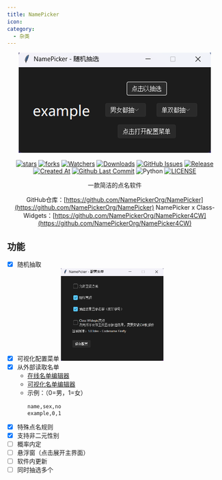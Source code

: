 ```yaml
---
title: NamePicker
icon: 
category:
  - 杂类
---
```


<div align="center">

![main](images/main.png)

[![stars](https://img.shields.io/github/stars/NamePickerOrg/NamePicker?label=Stars)](https://github.com/NamePickerOrg/NamePicker) [![forks](https://img.shields.io/github/forks/NamePickerOrg/NamePicker?label=Forks)](https://github.com/NamePickerOrg/NamePicker) [![Watchers](https://img.shields.io/github/watchers/NamePickerOrg/NamePicker?style=social)](https://github.com/NamePickerOrg/NamePicker/watchers) [![Downloads](https://img.shields.io/github/downloads/NamePickerOrg/NamePicker/total?style=social&label=Downloads&logo=github)](https://github.com/NamePickerOrg/NamePicker/releases/latest) [![GitHub Issues](https://img.shields.io/github/issues-search/NamePickerOrg/NamePicker?query=is%3Aopen&style=flat&logo=github&label=Issues&color=%233fb950)](https://github.com/NamePickerOrg/NamePicker/issues) [![Release](https://img.shields.io/github/v/release/NamePickerOrg/NamePicker?style=flat&color=%233fb950&label=正式版)](https://github.com/NamePickerOrg/NamePicker/releases/latest)  [![Created At](https://img.shields.io/github/created-at/NamePickerOrg/NamePicker)](https://github.com/NamePickerOrg/NamePicker) [![Github Last Commit](https://img.shields.io/github/last-commit/NamePickerOrg/NamePicker)](https://github.com/NamePickerOrg/NamePicker/commits/master) ![Python](https://img.shields.io/badge/Python-3776AB?logo=python&logoColor=white&style=flat) [![LICENSE](https://img.shields.io/badge/License-MIT-red.svg "LICENSE")](https://github.com/NamePickerOrg/NamePicker/blob/master/LICENSE)

一款简洁的点名软件

GitHub仓库：[https://github.com/NamePickerOrg/NamePicker](https://github.com/NamePickerOrg/NamePicker)
NamePicker x Class-Widgets：[https://github.com/NamePickerOrg/NamePicker4CW](https://github.com/NamePickerOrg/NamePicker4CW)
</div>

## 功能
- [x] 随机抽取
- [x] 可视化配置菜单
  <img src="./images/config.png" style="max-width: 50%; height: auto;">
- [x] 从外部读取名单
  - [在线名单编辑器](https://np-nameeditor.streamlit.app/)
  - [可视化名单编辑器](https://github.com/NamePickerOrg/NP-NameEditor)
  - 示例：（0=男，1=女）
    ```csv
    name,sex,no
    example,0,1
    ```
- [x] 特殊点名规则
- [x] 支持非二元性别
- [ ] 概率内定
- [ ] 悬浮窗（点击展开主界面）
- [ ] 软件内更新
- [ ] 同时抽选多个
